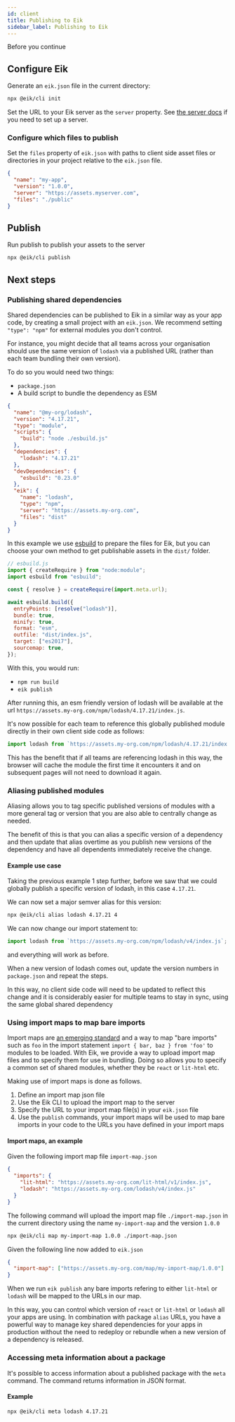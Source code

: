 ```yaml
---
id: client
title: Publishing to Eik
sidebar_label: Publishing to Eik
---
```


Before you continue

## Configure Eik

Generate an `eik.json` file in the current directory:

```sh
npx @eik/cli init
```

Set the URL to your Eik server as the `server` property. See [the server docs](/docs/server) if you need to set up a server.

### Configure which files to publish

Set the `files` property of `eik.json` with paths to client side
asset files or directories in your project relative to the `eik.json` file.

```json
{
  "name": "my-app",
  "version": "1.0.0",
  "server": "https://assets.myserver.com",
  "files": "./public"
}
```

## Publish

Run publish to publish your assets to the server

```sh
npx @eik/cli publish
```

## Next steps

### Publishing shared dependencies

Shared dependencies can be published to Eik in a similar way as your app code, by creating a small project with an `eik.json`. We recommend setting `"type": "npm"` for external modules you don't control.

For instance, you might decide that all teams across your organisation should use the same version of `lodash` via a published URL (rather than each team bundling their own version).

To do so you would need two things:

- `package.json`
- A build script to bundle the dependency as ESM

```json
{
  "name": "@my-org/lodash",
  "version": "4.17.21",
  "type": "module",
  "scripts": {
    "build": "node ./esbuild.js"
  },
  "dependencies": {
    "lodash": "4.17.21"
  },
  "devDependencies": {
    "esbuild": "0.23.0"
  },
  "eik": {
    "name": "lodash",
    "type": "npm",
    "server": "https://assets.my-org.com",
    "files": "dist"
  }
}
```

In this example we use [esbuild](https://esbuild.github.io/) to prepare the files for Eik, but you can choose your own method to get publishable assets in the `dist/` folder.

```js
// esbuild.js
import { createRequire } from "node:module";
import esbuild from "esbuild";

const { resolve } = createRequire(import.meta.url);

await esbuild.build({
  entryPoints: [resolve("lodash")],
  bundle: true,
  minify: true,
  format: "esm",
  outfile: "dist/index.js",
  target: ["es2017"],
  sourcemap: true,
});
```

With this, you would run:

- `npm run build`
- `eik publish`

After running this, an esm friendly version of lodash will be available at the url `https://assets.my-org.com/npm/lodash/4.17.21/index.js`.

It's now possible for each team to reference this globally published module directly in their
own client side code as follows:

```js
import lodash from `https://assets.my-org.com/npm/lodash/4.17.21/index.js`;
```

This has the benefit that if all teams are referencing lodash in this way, the browser will cache the module the first time it encounters it and on subsequent pages will not need to download it again.

### Aliasing published modules

Aliasing allows you to tag specific published versions of modules with a more general tag or version that you are also able to centrally change as needed.

The benefit of this is that you can alias a specific version of a dependency and then update that alias overtime as you publish new versions of the dependency and have all dependents immediately receive the change.

#### Example use case

Taking the previous example 1 step further, before we saw that we could globally publish a specific version of lodash, in this case `4.17.21`.

We can now set a major semver alias for this version:

```sh
npx @eik/cli alias lodash 4.17.21 4
```

We can now change our import statement to:

```js
import lodash from `https://assets.my-org.com/npm/lodash/v4/index.js`;
```

and everything will work as before.

When a new version of lodash comes out, update the version numbers in `package.json` and repeat the steps.

In this way, no client side code will need to be updated to reflect this change and it is considerably easier for multiple teams to stay in sync, using the same global shared dependency

### Using import maps to map bare imports

Import maps are [an emerging standard](https://github.com/WICG/import-maps) and a way to map "bare imports" such as `foo` in the import statement `import { bar, baz } from 'foo'` to modules to be loaded. With Eik, we provide a way to upload import map files and to specify them for use in bundling. Doing so allows you to specify a common set of shared modules, whether they be `react` or `lit-html` etc.

Making use of import maps is done as follows.

1. Define an import map json file
2. Use the Eik CLI to upload the import map to the server
3. Specify the URL to your import map file(s) in your `eik.json` file
4. Use the `publish` commands, your import maps will be used to map bare imports in your code to the URLs you have defined in your import maps

#### Import maps, an example

Given the following import map file `import-map.json`

```json
{
  "imports": {
    "lit-html": "https://assets.my-org.com/lit-html/v1/index.js",
    "lodash": "https://assets.my-org.com/lodash/v4/index.js"
  }
}
```

The following command will upload the import map file `./import-map.json` in the current directory using the name `my-import-map` and the version `1.0.0`

```sh
npx @eik/cli map my-import-map 1.0.0 ./import-map.json
```

Given the following line now added to `eik.json`

```json
{
  "import-map": ["https://assets.my-org.com/map/my-import-map/1.0.0"]
}
```

When we run `eik publish` any bare imports refering to either `lit-html` or `lodash` will be mapped to the URLs in our map.

In this way, you can control which version of `react` or `lit-html` or `lodash` all your apps are using. In combination with package `alias` URLs, you have a powerful way to manage key shared dependencies for your apps in production without the need to redeploy or rebundle when a new version of a dependency is released.

### Accessing meta information about a package

It's possible to access information about a published package with the `meta` command. The command
returns information in JSON format.

#### Example

```sh
npx @eik/cli meta lodash 4.17.21
```
